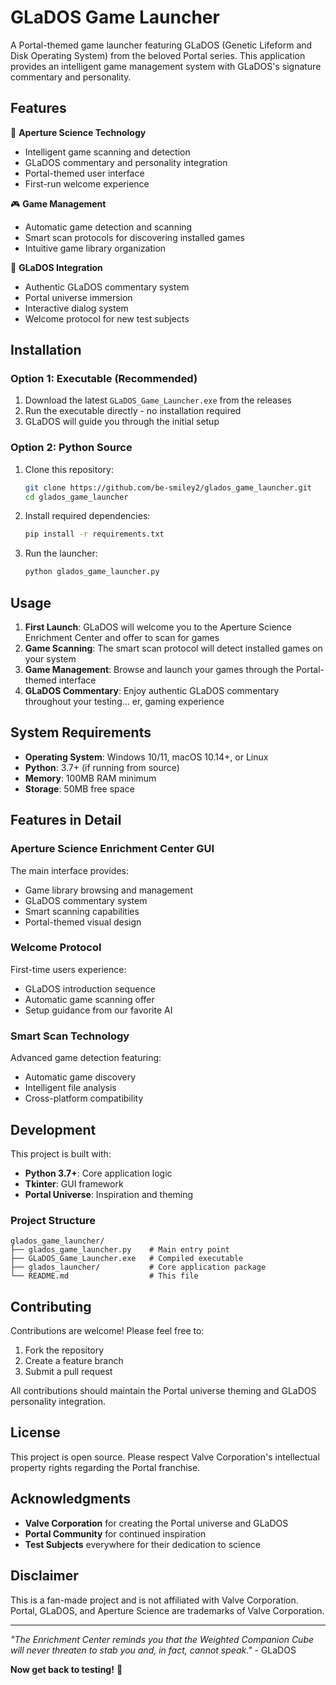 # GLaDOS Game Launcher

A Portal-themed game launcher featuring GLaDOS (Genetic Lifeform and Disk Operating System) from the beloved Portal series. This application provides an intelligent game management system with GLaDOS's signature commentary and personality.

## Features

🧪 **Aperture Science Technology**
- Intelligent game scanning and detection
- GLaDOS commentary and personality integration
- Portal-themed user interface
- First-run welcome experience

🎮 **Game Management**
- Automatic game detection and scanning
- Smart scan protocols for discovering installed games
- Intuitive game library organization

🤖 **GLaDOS Integration**
- Authentic GLaDOS commentary system
- Portal universe immersion
- Interactive dialog system
- Welcome protocol for new test subjects

## Installation

### Option 1: Executable (Recommended)
1. Download the latest `GLaDOS_Game_Launcher.exe` from the releases
2. Run the executable directly - no installation required
3. GLaDOS will guide you through the initial setup

### Option 2: Python Source
1. Clone this repository:
   ```bash
   git clone https://github.com/be-smiley2/glados_game_launcher.git
   cd glados_game_launcher
   ```

2. Install required dependencies:
   ```bash
   pip install -r requirements.txt
   ```

3. Run the launcher:
   ```bash
   python glados_game_launcher.py
   ```

## Usage

1. **First Launch**: GLaDOS will welcome you to the Aperture Science Enrichment Center and offer to scan for games
2. **Game Scanning**: The smart scan protocol will detect installed games on your system
3. **Game Management**: Browse and launch your games through the Portal-themed interface
4. **GLaDOS Commentary**: Enjoy authentic GLaDOS commentary throughout your testing... er, gaming experience

## System Requirements

- **Operating System**: Windows 10/11, macOS 10.14+, or Linux
- **Python**: 3.7+ (if running from source)
- **Memory**: 100MB RAM minimum
- **Storage**: 50MB free space

## Features in Detail

### Aperture Science Enrichment Center GUI
The main interface provides:
- Game library browsing and management
- GLaDOS commentary system
- Smart scanning capabilities
- Portal-themed visual design

### Welcome Protocol
First-time users experience:
- GLaDOS introduction sequence
- Automatic game scanning offer
- Setup guidance from our favorite AI

### Smart Scan Technology
Advanced game detection featuring:
- Automatic game discovery
- Intelligent file analysis
- Cross-platform compatibility

## Development

This project is built with:
- **Python 3.7+**: Core application logic
- **Tkinter**: GUI framework
- **Portal Universe**: Inspiration and theming

### Project Structure
```
glados_game_launcher/
├── glados_game_launcher.py    # Main entry point
├── GLaDOS_Game_Launcher.exe   # Compiled executable
├── glados_launcher/           # Core application package
└── README.md                  # This file
```

## Contributing

Contributions are welcome! Please feel free to:
1. Fork the repository
2. Create a feature branch
3. Submit a pull request

All contributions should maintain the Portal universe theming and GLaDOS personality integration.

## License

This project is open source. Please respect Valve Corporation's intellectual property rights regarding the Portal franchise.

## Acknowledgments

- **Valve Corporation** for creating the Portal universe and GLaDOS
- **Portal Community** for continued inspiration
- **Test Subjects** everywhere for their dedication to science

## Disclaimer

This is a fan-made project and is not affiliated with Valve Corporation. Portal, GLaDOS, and Aperture Science are trademarks of Valve Corporation.

---

*"The Enrichment Center reminds you that the Weighted Companion Cube will never threaten to stab you and, in fact, cannot speak."* - GLaDOS

**Now get back to testing!** 🧪